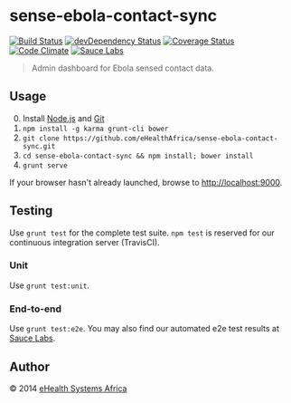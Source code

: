 # sense-ebola-contact-sync

[![Build Status][travis-image]][travis-url]
[![devDependency Status][daviddm-image]][daviddm-url]
[![Coverage Status][coveralls-image]][coveralls-url]
[![Code Climate][codeclimate-image]][codeclimate-url]
[![Sauce Labs][saucelabs-image]][saucelabs-url]

[travis-url]: https://travis-ci.org/eHealthAfrica/sense-ebola-contact-sync
[travis-image]: https://travis-ci.org/eHealthAfrica/sense-ebola-contact-sync.png?branch=master
[daviddm-url]: https://david-dm.org/eHealthAfrica/sense-ebola-contact-sync#info=devDependencies
[daviddm-image]: https://david-dm.org/eHealthAfrica/sense-ebola-contact-sync/dev-status.png?theme=shields.io
[coveralls-url]: https://coveralls.io/r/eHealthAfrica/sense-ebola-contact-sync
[coveralls-image]: https://coveralls.io/repos/eHealthAfrica/sense-ebola-contact-sync/badge.png
[codeclimate-url]: https://codeclimate.com/github/eHealthAfrica/sense-ebola-contact-sync
[codeclimate-image]: https://codeclimate.com/github/eHealthAfrica/sense-ebola-contact-sync.png
[saucelabs-url]: https://saucelabs.com/u/sense-ebola-dash
[saucelabs-image]: https://saucelabs.com/buildstatus/sense-ebola-dash

> Admin dashboard for Ebola sensed contact data.

## Usage

0. Install [Node.js][] and [Git][]
1. `npm install -g karma grunt-cli bower`
2. `git clone https://github.com/eHealthAfrica/sense-ebola-contact-sync.git`
3. `cd sense-ebola-contact-sync && npm install; bower install`
4. `grunt serve`

If your browser hasn't already launched, browse to <http://localhost:9000>.

[Node.js]: http://nodejs.org
[Git]: http://git-scm.com

## Testing

Use `grunt test` for the complete test suite. `npm test` is reserved for our
continuous integration server (TravisCI).

### Unit

Use `grunt test:unit`.

### End-to-end

Use `grunt test:e2e`. You may also find our automated e2e test results at
[Sauce Labs][saucelabs-url].

## Author

© 2014 [eHealth Systems Africa](http://ehealthafrica.org)
